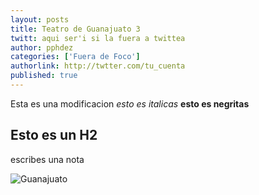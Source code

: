 ```yaml
---
layout: posts 
title: Teatro de Guanajuato 3
twitt: aqui ser'i si la fuera a twittea
author: pphdez
categories: ['Fuera de Foco'] 
authorlink: http://twtter.com/tu_cuenta 
published: true
---
```


Esta es una modificacion
*esto es italicas*
**esto es negritas**

## Esto es un H2

escribes una nota

![Guanajuato](http://i.imgur.com/HAvNS1mm.jpg)